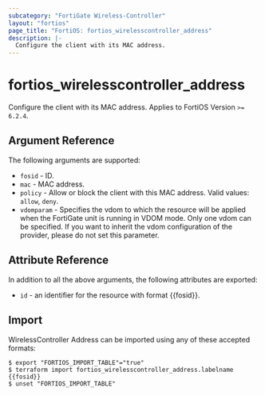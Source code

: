 ```yaml
---
subcategory: "FortiGate Wireless-Controller"
layout: "fortios"
page_title: "FortiOS: fortios_wirelesscontroller_address"
description: |-
  Configure the client with its MAC address.
---
```


# fortios_wirelesscontroller_address
Configure the client with its MAC address. Applies to FortiOS Version `>= 6.2.4`.

## Argument Reference

The following arguments are supported:

* `fosid` - ID.
* `mac` - MAC address.
* `policy` - Allow or block the client with this MAC address. Valid values: `allow`, `deny`.
* `vdomparam` - Specifies the vdom to which the resource will be applied when the FortiGate unit is running in VDOM mode. Only one vdom can be specified. If you want to inherit the vdom configuration of the provider, please do not set this parameter.


## Attribute Reference

In addition to all the above arguments, the following attributes are exported:
* `id` - an identifier for the resource with format {{fosid}}.

## Import

WirelessController Address can be imported using any of these accepted formats:
```
$ export "FORTIOS_IMPORT_TABLE"="true"
$ terraform import fortios_wirelesscontroller_address.labelname {{fosid}}
$ unset "FORTIOS_IMPORT_TABLE"
```
